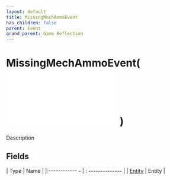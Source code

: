 ```yaml
---
layout: default
title: MissingMechAmmoEvent
has_children: false
parent: Event
grand_parent: Game Reflection
---
```

# MissingMechAmmoEvent( ![ EntityEventBase ](game-reflection/events/entity_event_base.md) )
Description 

## Fields
| Type | Name |
|:------------ - | : -------------- |
| [Entity](game-reflection/classes/entity.md) | Entity |
